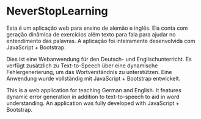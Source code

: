 # NeverStopLearning
Esta é um aplicação web para ensino de alemão e inglês. Ela conta com geração dinâmica de exercícios além texto para fala para ajudar no entendimento das palavras. A aplicação foi inteiramente desenvolvida com JavaScript + Bootstrap.

Dies ist eine Webanwendung für den Deutsch- und Englischunterricht. Es verfügt zusätzlich zu Text-to-Speech über eine dynamische Fehlergenerierung, um das Wortverständnis zu unterstützen. Eine Anwendung wurde vollständig mit JavaScript + Bootstrap entwickelt.

This is a web application for teaching German and English. It features dynamic error generation in addition to text-to-speech to aid in word understanding. An application was fully developed with JavaScript + Bootstrap.
